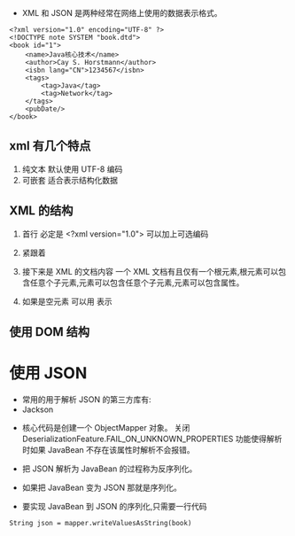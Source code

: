 - XML 和 JSON 是两种经常在网络上使用的数据表示格式。

```
<?xml version="1.0" encoding="UTF-8" ?>
<!DOCTYPE note SYSTEM "book.dtd">
<book id="1">
    <name>Java核心技术</name>
    <author>Cay S. Horstmann</author>
    <isbn lang="CN">1234567</isbn>
    <tags>
        <tag>Java</tag>
        <tag>Network</tag>
    </tags>
    <pubDate/>
</book>

```

## xml 有几个特点

1. 纯文本 默认使用 UTF-8 编码
2. 可嵌套 适合表示结构化数据

## XML 的结构

1. 首行 必定是 <?xml version="1.0"> 可以加上可选编码

2. 紧跟着 <!DOCTYPE note SYSTEM "book.dtd">
3. 接下来是 XML 的文档内容 一个 XML 文档有且仅有一个根元素,根元素可以包含任意个子元素,元素可以包含任意个子元素,元素可以包含属性。
4. 如果是空元素 可以用 <tag/> 表示

## 使用 DOM 结构

# 使用 JSON

- 常用的用于解析 JSON 的第三方库有:
- Jackson

* 核心代码是创建一个 ObjectMapper 对象。 关闭 DeserializationFeature.FAIL_ON_UNKNOWN_PROPERTIES 功能使得解析时如果 JavaBean 不存在该属性时解析不会报错。

* 把 JSON 解析为 JavaBean 的过程称为反序列化。
* 如果把 JavaBean 变为 JSON 那就是序列化。

* 要实现 JavaBean 到 JSON 的序列化,只需要一行代码

```
String json = mapper.writeValuesAsString(book)


```
